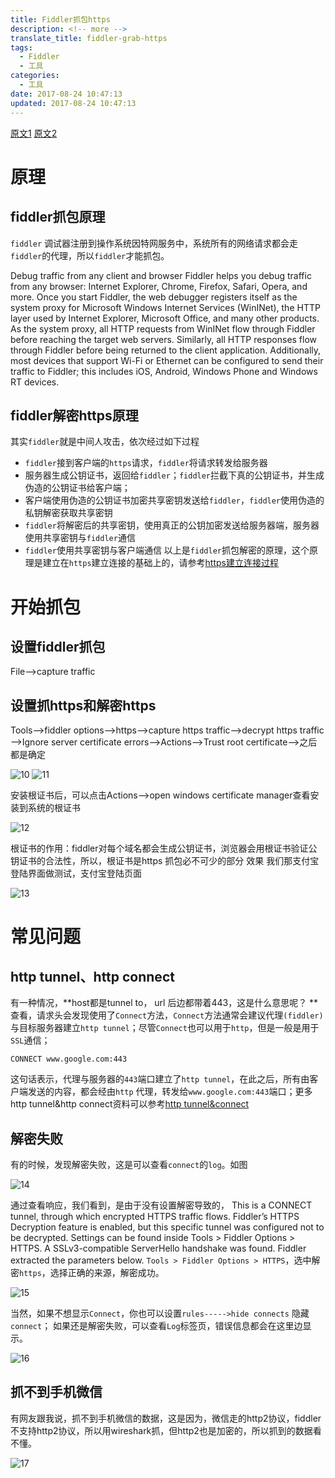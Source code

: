 ```yaml
---
title: Fiddler抓包https
description: <!-- more -->
translate_title: fiddler-grab-https
tags:
  - Fiddler
  - 工具
categories:
  - 工具
date: 2017-08-24 10:47:13
updated: 2017-08-24 10:47:13
---
```




[原文1](http://blog.csdn.net/wangjun5159/article/details/52198842)
[原文2](http://blog.csdn.net/wangjun5159/article/details/54142016)

# 原理
## fiddler抓包原理
`fiddler` 调试器注册到操作系统因特网服务中，系统所有的网络请求都会走`fiddler`的代理，所以`fiddler`才能抓包。

Debug traffic from any client and browser 
Fiddler helps you debug traffic from any browser: Internet Explorer, Chrome, Firefox, Safari, Opera, and more. Once you start Fiddler, the web debugger registers itself as the system proxy for Microsoft Windows Internet Services (WinINet), the HTTP layer used by Internet Explorer, Microsoft Office, and many other products. As the system proxy, all HTTP requests from WinINet flow through Fiddler before reaching the target web servers. Similarly, all HTTP responses flow through Fiddler before being returned to the client application. 
Additionally, most devices that support Wi-Fi or Ethernet can be configured to send their traffic to Fiddler; this includes iOS, Android, Windows Phone and Windows RT devices.

## fiddler解密https原理
其实`fiddler`就是中间人攻击，依次经过如下过程
- `fiddler`接到客户端的`https`请求，`fiddler`将请求转发给服务器
- 服务器生成公钥证书，返回给`fiddler`；`fiddler`拦截下真的公钥证书，并生成伪造的公钥证书给客户端；
- 客户端使用伪造的公钥证书加密共享密钥发送给`fiddler`，`fiddler`使用伪造的私钥解密获取共享密钥
- `fiddler`将解密后的共享密钥，使用真正的公钥加密发送给服务器端，服务器使用共享密钥与`fiddler`通信
- `fiddler`使用共享密钥与客户端通信
以上是`fiddler`抓包解密的原理，这个原理是建立在`https`建立连接的基础上的，请参考[https建立连接过程](http://blog.csdn.net/wangjun5159/article/details/51510594)

# 开始抓包

## 设置fiddler抓包
File—–>capture traffic

## 设置抓https和解密https
Tools—–>fiddler options—–>https—–>capture https traffic—->decrypt https traffic—>Ignore server certificate errors—->Actions—–>Trust root certificate—->之后都是确定

![10](/images/fiddler/10.png)
![11](/images/fiddler/11.png)

安装根证书后，可以点击Actions—–>open windows certificate manager查看安装到系统的根证书 

![12](/images/fiddler/12.png)

根证书的作用：fiddler对每个域名都会生成公钥证书，浏览器会用根证书验证公钥证书的合法性，所以，根证书是https 抓包必不可少的部分
效果
我们那支付宝登陆界面做测试，支付宝登陆页面 

![13](/images/fiddler/13.png)

# 常见问题
## http tunnel、http connect
有一种情况，**host都是tunnel to， url 后边都带着443，这是什么意思呢？ **
查看，请求头会发现使用了`Connect`方法，`Connect`方法通常会建议代理`(fiddler)`与目标服务器建立`http tunnel`；尽管`Connect`也可以用于`http`，但是一般是用于`SSL`通信；

`CONNECT www.google.com:443` 


这句话表示，代理与服务器的`443`端口建立了`http tunnel`，在此之后，所有由客户端发送的内容，都会经由`http` 代理，转发给`www.google.com:443`端口；更多http tunnel&http connect资料可以参考[http tunnel&connect](http://blog.csdn.net/wangjun5159/article/details/54142016)


## 解密失败
有的时候，发现解密失败，这是可以查看`connect`的`log`。如图

![14](/images/fiddler/14.png)

通过查看响应，我们看到，是由于没有设置解密导致的，
This is a CONNECT tunnel, through which encrypted HTTPS traffic flows. 
Fiddler’s HTTPS Decryption feature is enabled, but this specific tunnel was configured not to be decrypted. Settings can be found inside Tools > Fiddler Options > HTTPS. 
A SSLv3-compatible ServerHello handshake was found. Fiddler extracted the parameters below.
`Tools > Fiddler Options > HTTPS`，选中解密`https`，选择正确的来源，解密成功。 

![15](/images/fiddler/15.png)

当然，如果不想显示`Connect`，你也可以设置`rules----->hide connects` 隐藏`connect`；
如果还是解密失败，可以查看`Log`标签页，错误信息都会在这里边显示。 

![16](/images/fiddler/16.png)

## 抓不到手机微信

有网友跟我说，抓不到手机微信的数据，这是因为，微信走的http2协议，fiddler不支持http2协议，所以用wireshark抓，但http2也是加密的，所以抓到的数据看不懂。 

![17](/images/fiddler/17.png)